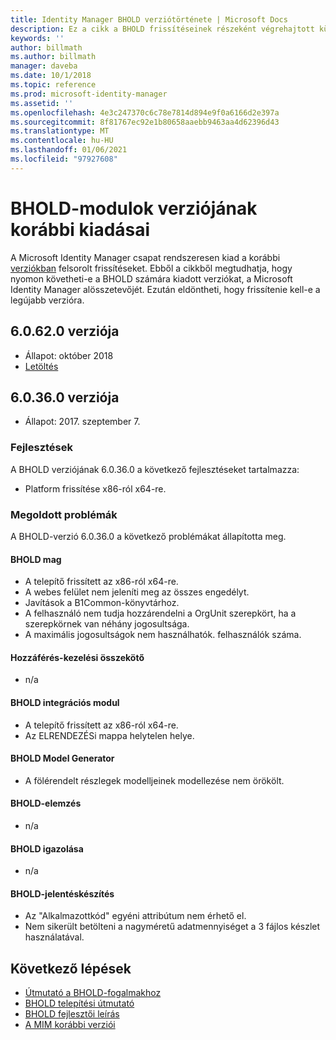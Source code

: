 ```yaml
---
title: Identity Manager BHOLD verziótörténete | Microsoft Docs
description: Ez a cikk a BHOLD frissítéseinek részeként végrehajtott különféle módosításokat dokumentálja a következő dokumentumokon belül 2016
keywords: ''
author: billmath
ms.author: billmath
manager: daveba
ms.date: 10/1/2018
ms.topic: reference
ms.prod: microsoft-identity-manager
ms.assetid: ''
ms.openlocfilehash: 4e3c247370c6c78e7814d894e9f0a6166d2e397a
ms.sourcegitcommit: 8f81767ec92e1b80658aaebb9463aa4d62396d43
ms.translationtype: MT
ms.contentlocale: hu-HU
ms.lasthandoff: 01/06/2021
ms.locfileid: "97927608"
---
```

# <a name="bhold-modules-version-release-history"></a>BHOLD-modulok verziójának korábbi kiadásai

A Microsoft Identity Manager csapat rendszeresen kiad a korábbi [verziókban](version-history.md) felsorolt frissítéseket. Ebből a cikkből megtudhatja, hogy nyomon követheti-e a BHOLD számára kiadott verziókat, a Microsoft Identity Manager alösszetevőjét. Ezután eldöntheti, hogy frissítenie kell-e a legújabb verzióra.

## <a name="version-60620"></a>6.0.62.0 verziója

- Állapot: október 2018
- [Letöltés](https://www.microsoft.com/download/details.aspx?id=55950)

## <a name="version-60360"></a>6.0.36.0 verziója

- Állapot: 2017. szeptember 7.

### <a name="enhancements"></a>Fejlesztések 
A BHOLD verziójának 6.0.36.0 a következő fejlesztéseket tartalmazza:

- Platform frissítése x86-ról x64-re.

### <a name="fixed-issues"></a>Megoldott problémák
A BHOLD-verzió 6.0.36.0 a következő problémákat állapította meg.

#### <a name="bhold-core"></a>BHOLD mag

- A telepítő frissített az x86-ról x64-re.
- A webes felület nem jeleníti meg az összes engedélyt.
- Javítások a B1Common-könyvtárhoz.
- A felhasználó nem tudja hozzárendelni a OrgUnit szerepkört, ha a szerepkörnek van néhány jogosultsága.
- A maximális jogosultságok nem használhatók. felhasználók száma.

#### <a name="access-management-connector"></a>Hozzáférés-kezelési összekötő

- n/a

#### <a name="bhold-integration-module"></a>BHOLD integrációs modul

- A telepítő frissített az x86-ról x64-re.
- Az ELRENDEZÉSi mappa helytelen helye.

#### <a name="bhold-model-generator"></a>BHOLD Model Generator

- A fölérendelt részlegek modelljeinek modellezése nem örökölt.

#### <a name="bhold-analytics"></a>BHOLD-elemzés

- n/a

#### <a name="bhold-attestation"></a>BHOLD igazolása

- n/a

#### <a name="bhold-reporting"></a>BHOLD-jelentéskészítés

- Az "Alkalmazottkód" egyéni attribútum nem érhető el.
- Nem sikerült betölteni a nagyméretű adatmennyiséget a 3 fájlos készlet használatával.

## <a name="next-steps"></a>Következő lépések

- [Útmutató a BHOLD-fogalmakhoz](../bhold/bhold-concepts-guide.md)
- [BHOLD telepítési útmutató](../bhold/bhold-installation-guide.md)
- [BHOLD fejlesztői leírás](mim2016-bhold-developer-reference.md)
- [A MIM korábbi verziói](version-history.md)

